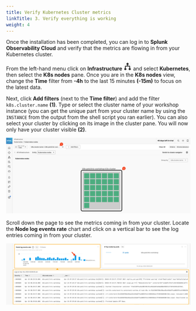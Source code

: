 ```yaml
---
title: Verify Kubernetes Cluster metrics
linkTitle: 3. Verify everything is working
weight: 4
---
```


Once the installation has been completed, you can log in to **Splunk Observability Cloud** and verify that the metrics are flowing in from your Kubernetes cluster.

From the left-hand menu click on **Infrastructure** ![infra](../images/infra-icon.png?classes=inline&height=25px) and select **Kubernetes**, then select the **K8s nodes** pane. Once you are in the **K8s nodes** view, change the **Time** filter from **-4h** to the last 15 minutes **(-15m)** to focus on the latest data.

Next, click **Add filters** (next to the **Time filter**) and add the filter `k8s.cluster.name` **(1)**. Type or select the cluster name of your workshop instance (you can get the unique part from your cluster name by using the `INSTANCE` from the output from the shell script you ran earlier). You can also select your cluster by clicking on its image in the cluster pane. You will now only have your cluster visible **(2)**.

![Navigator](../images/navigator.png)

Scroll down the page to see the metrics coming in from your cluster. Locate the **Node log events rate** chart and click on a vertical bar to see the log entries coming in from your cluster.

![logs](../images/k8s-peek-at-logs.png)
